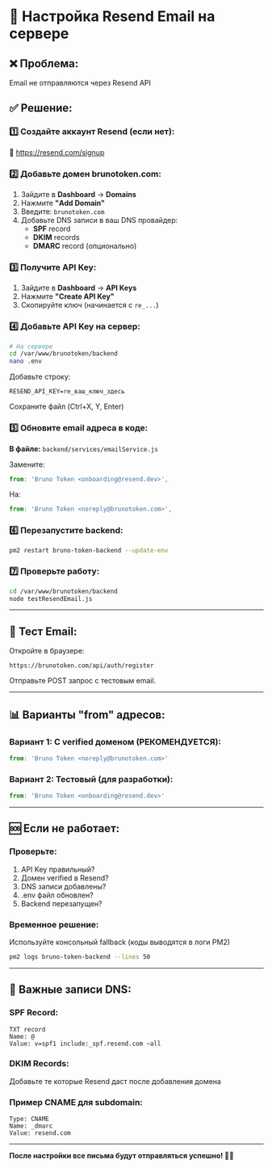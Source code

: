 # 📧 Настройка Resend Email на сервере

## ❌ Проблема:
Email не отправляются через Resend API

## ✅ Решение:

### 1️⃣ Создайте аккаунт Resend (если нет):
🔗 https://resend.com/signup

### 2️⃣ Добавьте домен brunotoken.com:
1. Зайдите в **Dashboard** → **Domains**
2. Нажмите **"Add Domain"**
3. Введите: `brunotoken.com`
4. Добавьте DNS записи в ваш DNS провайдер:
   - **SPF** record
   - **DKIM** records
   - **DMARC** record (опционально)

### 3️⃣ Получите API Key:
1. Зайдите в **Dashboard** → **API Keys**
2. Нажмите **"Create API Key"**
3. Скопируйте ключ (начинается с `re_...`)

### 4️⃣ Добавьте API Key на сервер:

```bash
# На сервере
cd /var/www/brunotoken/backend
nano .env
```

Добавьте строку:
```env
RESEND_API_KEY=re_ваш_ключ_здесь
```

Сохраните файл (Ctrl+X, Y, Enter)

### 5️⃣ Обновите email адреса в коде:

**В файле:** `backend/services/emailService.js`

Замените:
```javascript
from: 'Bruno Token <onboarding@resend.dev>',
```

На:
```javascript
from: 'Bruno Token <noreply@brunotoken.com>',
```

### 6️⃣ Перезапустите backend:

```bash
pm2 restart bruno-token-backend --update-env
```

### 7️⃣ Проверьте работу:

```bash
cd /var/www/brunotoken/backend
node testResendEmail.js
```

---

## 🧪 Тест Email:

Откройте в браузере:
```
https://brunotoken.com/api/auth/register
```

Отправьте POST запрос с тестовым email.

---

## 📊 Варианты "from" адресов:

### Вариант 1: С verified доменом (РЕКОМЕНДУЕТСЯ):
```javascript
from: 'Bruno Token <noreply@brunotoken.com>'
```

### Вариант 2: Тестовый (для разработки):
```javascript
from: 'Bruno Token <onboarding@resend.dev>'
```

---

## 🆘 Если не работает:

### Проверьте:
1. API Key правильный?
2. Домен verified в Resend?
3. DNS записи добавлены?
4. .env файл обновлен?
5. Backend перезапущен?

### Временное решение:
Используйте консольный fallback (коды выводятся в логи PM2)

```bash
pm2 logs bruno-token-backend --lines 50
```

---

## 📝 Важные записи DNS:

### SPF Record:
```
TXT record
Name: @
Value: v=spf1 include:_spf.resend.com ~all
```

### DKIM Records:
Добавьте те которые Resend даст после добавления домена

### Пример CNAME для subdomain:
```
Type: CNAME
Name: _dmarc
Value: resend.com
```

---

**После настройки все письма будут отправляться успешно! 📧✅**


